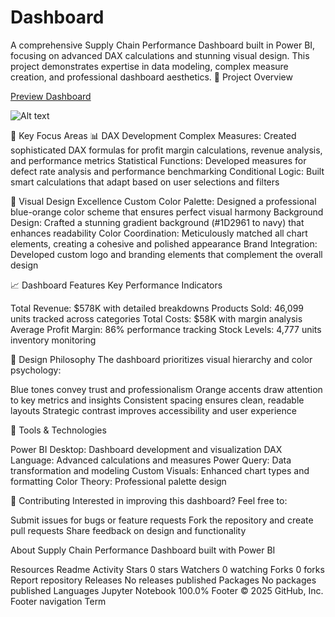 # Dashboard
A comprehensive Supply Chain Performance Dashboard built in Power BI, focusing on advanced DAX calculations and stunning visual design. This project demonstrates expertise in data modeling, complex measure creation, and professional dashboard aesthetics.
🎯 Project Overview



[Preview Dashboard](https://example.com](https://app.powerbi.com/view?r=eyJrIjoiMGQwOTgyYmUtMDQ1MS00OTU2LThhYjUtN2UxNWFjNTE3ZTRjIiwidCI6IjZlMzQ0NmViLTVhMTEtNGVjZC1hOTUxLTAzNzA4MjZlNjhhOSIsImMiOjF9))

![Alt text](path/to/screenshot.png)


🚀 Key Focus Areas
📊 DAX Development
Complex Measures: Created sophisticated DAX formulas for profit margin calculations, revenue analysis, and performance metrics Statistical Functions: Developed measures for defect rate analysis and performance benchmarking Conditional Logic: Built smart calculations that adapt based on user selections and filters

🎨 Visual Design Excellence
Custom Color Palette: Designed a professional blue-orange color scheme that ensures perfect visual harmony Background Design: Crafted a stunning gradient background (#1D2961 to navy) that enhances readability Color Coordination: Meticulously matched all chart elements, creating a cohesive and polished appearance Brand Integration: Developed custom logo and branding elements that complement the overall design

📈 Dashboard Features
Key Performance Indicators

Total Revenue: $578K with detailed breakdowns Products Sold: 46,099 units tracked across categories Total Costs: $58K with margin analysis Average Profit Margin: 86% performance tracking Stock Levels: 4,777 units inventory monitoring

🎨 Design Philosophy
The dashboard prioritizes visual hierarchy and color psychology:

Blue tones convey trust and professionalism Orange accents draw attention to key metrics and insights Consistent spacing ensures clean, readable layouts Strategic contrast improves accessibility and user experience

🔧 Tools & Technologies

Power BI Desktop: Dashboard development and visualization DAX Language: Advanced calculations and measures Power Query: Data transformation and modeling Custom Visuals: Enhanced chart types and formatting Color Theory: Professional palette design

🤝 Contributing
Interested in improving this dashboard? Feel free to:

Submit issues for bugs or feature requests Fork the repository and create pull requests Share feedback on design and functionality




About
Supply Chain Performance Dashboard built with Power BI

Resources
 Readme
 Activity
Stars
 0 stars
Watchers
 0 watching
Forks
 0 forks
Report repository
Releases
No releases published
Packages
No packages published
Languages
Jupyter Notebook
100.0%
Footer
© 2025 GitHub, Inc.
Footer navigation
Term
